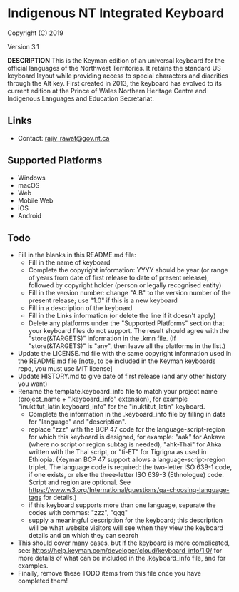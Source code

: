Indigenous NT Integrated Keyboard
=====================

Copyright (C) 2019

Version 3.1

__DESCRIPTION__
This is the Keyman edition of an universal keyboard for the official languages of the Northwest Territories. It retains the standard US keyboard layout while providing access to special characters and diacritics through the Alt key. First created in 2013, the keyboard has evolved to its current edition at the Prince of Wales Northern Heritage Centre and Indigenous Languages and Education Secretariat. 

Links
-----

 * Contact:  rajiv_rawat@gov.nt.ca

Supported Platforms
-------------------
 * Windows
 * macOS
 * Web
 * Mobile Web
 * iOS
 * Android

Todo
----

* Fill in the blanks in this README.md file:
  * Fill in the name of keyboard
  * Complete the copyright information: YYYY should be year (or range of years from date of first release to date of present release), followed by copyright holder (person or legally recognised entity)
  * Fill in the version number: change "A.B" to the version number of the present release; use "1.0" if this is a new keyboard
  * Fill in a description of the keyboard
  * Fill in the Links information (or delete the line if it doesn't apply)
  * Delete any platforms under the "Supported Platforms" section that your keyboard files do not support. The result should agree with the "store(&TARGETS)" information in the .kmn file. (If "store(&TARGETS)" is "any", then leave all the platforms in the list.)
* Update the LICENSE.md file with the same copyright information used in the README.md file [note, to be included in the Keyman keyboards repo, you must use MIT license]
* Update HISTORY.md to give date of first release (and any other history you want)
* Rename the template.keyboard_info file to match your project name (project_name + ".keyboard_info" extension), for example "inuktitut_latin.keyboard_info" for the "inuktitut_latin" keyboard.
  * Complete the information in the .keyboard_info file by filling in data for "language" and "description".
  * replace "zzz" with the BCP 47 code for the language-script-region for which this keyboard is designed, for example: "aak" for Ankave (where no script or region subtag is needed), "ahk-Thai" for Ahka written with the Thai script, or "ti-ET" for Tigrigna as used in Ethiopia. (Keyman BCP 47 support allows a language-script-region triplet. The language code is required: the two-letter ISO 639-1 code, if one exists, or else the three-letter ISO 639-3 (Ethnologue) code. Script and region are optional. See https://www.w3.org/International/questions/qa-choosing-language-tags for details.)
  * if this keyboard supports more than one language, separate the codes with commas: "zzz", "qqq"
  * supply a meaningful description for the keyboard; this description will be what website visitors will see when they view the keyboard details and on which they can search
* This should cover many cases, but if the keyboard is more complicated, see: https://help.keyman.com/developer/cloud/keyboard_info/1.0/ for more details of what can be included in the .keyboard_info file, and for examples.
* Finally, remove these TODO items from this file once you have completed them!

 